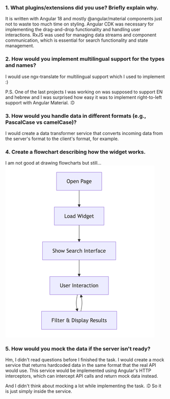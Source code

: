 ### 1. What plugins/extensions did you use? Briefly explain why.

It is written with Angular 18 and mostly @angular/material
components just not to waste too much time on styling.
Angular CDK was necessary for implementing the drag-and-drop
functionality and handling user interactions. RxJS was used for
managing data streams and component communication, which is
essential for search functionality and state management.

### 2. How would you implement multilingual support for the types and names?

I would use ngx-translate for multilingual support which I used to implement :)

P.S. One of the last projects I was working on was supposed to support EN and hebrew
and I was surprised how easy it was to implement right-to-left support with Angular Material. :D

### 3. How would you handle data in different formats (e.g., PascalCase vs camelCase)?

I would create a data transformer service that converts incoming data
from the server's format to the client's format, for example.

### 4. Create a flowchart describing how the widget works.

I am not good at drawing flowcharts but still...
![](./img.png)

### 5. How would you mock the data if the server isn't ready?

Hm, I didn't read questions before I finished the task.
I would create a mock service that returns hardcoded data in the same 
format that the real API would use. This service would be implemented using
Angular's HTTP interceptors, which can intercept API calls and return mock data instead.

And I didn't think about mocking a lot while implementing the task. :D So it is just simply inside the service.
